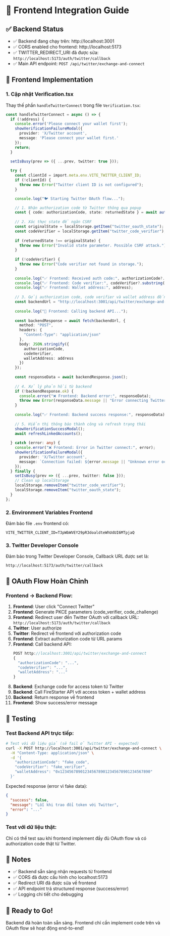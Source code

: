 # 🔗 Frontend Integration Guide

## ✅ Backend Status

- ✅ Backend đang chạy trên: http://localhost:3001
- ✅ CORS enabled cho frontend: http://localhost:5173
- ✅ TWITTER_REDIRECT_URI đã được sửa: `http://localhost:5173/auth/twitter/callback`
- ✅ Main API endpoint: `POST /api/twitter/exchange-and-connect`

## 🔧 Frontend Implementation

### 1. Cập nhật Verification.tsx

Thay thế phần `handleTwitterConnect` trong file `Verification.tsx`:

```typescript
const handleTwitterConnect = async () => {
  if (!address) {
    console.error('Please connect your wallet first');
    showVerificationFailureModal({
      provider: 'X/Twitter account',
      message: 'Please connect your wallet first.'
    });
    return;
  }
  
  setIsBusy(prev => ({ ...prev, twitter: true }));

  try {
    const clientId = import.meta.env.VITE_TWITTER_CLIENT_ID;
    if (!clientId) {
      throw new Error("Twitter client ID is not configured");
    }

    console.log("🐦 Starting Twitter OAuth flow...");

    // 1. Nhận authorization code từ Twitter thông qua popup
    const { code: authorizationCode, state: returnedState } = await authenticateWithTwitter(clientId);
    
    // 2. Xác thực state để ngăn CSRF
    const originalState = localStorage.getItem("twitter_oauth_state");
    const codeVerifier = localStorage.getItem("twitter_code_verifier");
    
    if (returnedState !== originalState) {
      throw new Error("Invalid state parameter. Possible CSRF attack.");
    }
    
    if (!codeVerifier) {
      throw new Error("Code verifier not found in storage.");
    }
    
    console.log("✅ Frontend: Received auth code:", authorizationCode?.substring(0, 20) + "...");
    console.log("✅ Frontend: Code verifier:", codeVerifier?.substring(0, 20) + "...");
    console.log("✅ Frontend: Wallet address:", address);
    
    // 3. Gửi authorization code, code verifier và wallet address đến backend
    const backendUrl = "http://localhost:3001/api/twitter/exchange-and-connect";
    
    console.log("📡 Frontend: Calling backend API...");
    
    const backendResponse = await fetch(backendUrl, {
      method: "POST",
      headers: {
        "Content-Type": "application/json"
      },
      body: JSON.stringify({
        authorizationCode,
        codeVerifier,
        walletAddress: address
      })
    });
    
    const responseData = await backendResponse.json();
    
    // 4. Xử lý phản hồi từ backend
    if (!backendResponse.ok) {
      console.error("❌ Frontend: Backend error:", responseData);
      throw new Error(responseData.message || "Error connecting Twitter account");
    }
    
    console.log("✅ Frontend: Backend success response:", responseData);
    
    // 5. Hiển thị thông báo thành công và refresh trạng thái
    showVerificationSuccessModal();
    await refreshLinkedAccounts();
    
  } catch (error: any) {
    console.error("❌ Frontend: Error in Twitter connect:", error);
    showVerificationFailureModal({
      provider: 'X/Twitter account',
      message: `Connection failed: ${error.message || "Unknown error occurred."}`
    });
  } finally {
    setIsBusy(prev => ({ ...prev, twitter: false }));
    // Clean up localStorage
    localStorage.removeItem("twitter_code_verifier");
    localStorage.removeItem("twitter_oauth_state");
  }
};
```

### 2. Environment Variables Frontend

Đảm bảo file `.env` frontend có:

```env
VITE_TWITTER_CLIENT_ID=T3pWbWVEY29pR3doaldteWhUdUI6MTpjaQ
```

### 3. Twitter Developer Console

Đảm bảo trong Twitter Developer Console, Callback URL được set là:
```
http://localhost:5173/auth/twitter/callback
```

## 🔄 OAuth Flow Hoàn Chỉnh

### Frontend → Backend Flow:

1. **Frontend**: User click "Connect Twitter"
2. **Frontend**: Generate PKCE parameters (code_verifier, code_challenge)
3. **Frontend**: Redirect user đến Twitter OAuth với callback URL: `http://localhost:5173/auth/twitter/callback`
4. **Twitter**: User authorize
5. **Twitter**: Redirect về frontend với authorization code
6. **Frontend**: Extract authorization code từ URL params
7. **Frontend**: Call backend API:
   ```javascript
   POST http://localhost:3001/api/twitter/exchange-and-connect
   {
     "authorizationCode": "...",
     "codeVerifier": "...", 
     "walletAddress": "..."
   }
   ```
8. **Backend**: Exchange code for access token từ Twitter
9. **Backend**: Call FireStarter API với access token + wallet address
10. **Backend**: Return response về frontend
11. **Frontend**: Show success/error message

## 🐛 Testing

### Test Backend API trực tiếp:

```bash
# Test với dữ liệu giả (sẽ fail ở Twitter API - expected)
curl -X POST http://localhost:3001/api/twitter/exchange-and-connect \
  -H "Content-Type: application/json" \
  -d '{
    "authorizationCode": "fake_code",
    "codeVerifier": "fake_verifier", 
    "walletAddress": "0x1234567890123456789012345678901234567890"
  }'
```

Expected response (error vì fake data):
```json
{
  "success": false,
  "message": "Lỗi khi trao đổi token với Twitter",
  "error": "..."
}
```

### Test với dữ liệu thật:

Chỉ có thể test sau khi frontend implement đầy đủ OAuth flow và có authorization code thật từ Twitter.

## 📝 Notes

- ✅ Backend sẵn sàng nhận requests từ frontend
- ✅ CORS đã được cấu hình cho localhost:5173
- ✅ Redirect URI đã được sửa về frontend
- ✅ API endpoint trả structured response (success/error)
- ✅ Logging chi tiết cho debugging

## 🚀 Ready to Go!

Backend đã hoàn toàn sẵn sàng. Frontend chỉ cần implement code trên và OAuth flow sẽ hoạt động end-to-end!

